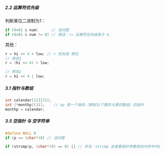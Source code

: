 ##### 2.2 运算符优先级

判断某位二进制为1：

```c
if (0x01 & num)      // 没问题
if (0x01 & num != 0) // 错误：!= 运算符优先级高于 &
```



其他：

```c
r = hi << 4 + low; // + 优先级 移位
// 修改1
r = (hi << 4) + low;

// 修改2
r = hi << 4 | low;
```



 

##### 3.1 指针与数组

```c
int calendar[12][31];
int (*monthp)[31];    // ap 是一个指向（拥有31个整形元素的数组）的指针
monthp = calendar;
```



##### 3.5 空指针 与 空字符串

```c
#define NULL 0
if (p == (char*)0) // 没问题

if (strcmp(p, (char*)0) == 0) {} // 非法：strcmp 会查看指针参数指向内存中内容 
```

